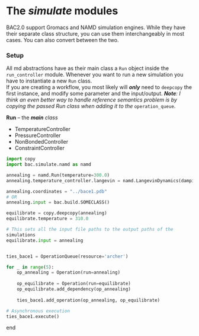 # The *simulate* modules

BAC2.0 support Gromacs and NAMD simulation engines.
While they have their separate class structure, you can use them 
interchangeably in most cases. You can also convert between the two.

### Setup

All md abstractions have as their main class a `Run` object inside the `run_controller` module.
Whenever you want to run a new simulation you have to instantiate a new `Run`
class.  
If you are creating a workflow, you most likely will *__only__* need to `deepcopy` 
the first instance, and modify some parameter and the input/output. *__Note__: I think an even 
 better way to handle reference semantics problem is by copying the passed Run class when adding 
 it to the* `operation_queue`.


**Run** – the _**main** class_   
- TemperatureController  
- PressureController  
- NonBondedController  
- ConstraintController

```python
import copy
import bac.simulate.namd as namd

annealing = namd.Run(temperature=300.0)
annealing.temperature_controller.langevin = namd.LangevinDynamics(damping=0.4)

annealing.coordinates = "../bace1.pdb"
# OR
annealing.input = bac.build.SOMECLASS()

equilibrate = copy.deepcopy(annealing)
equilibrate.temperature = 310.0

# This sets all the input file paths to the output paths of the
simulations
equilibrate.input = annealing


ties_bace1 = OperationQueue(resource='archer')

for _ in range(5):
    op_annealing = Operation(run=annealing)
    
    op_equilibrate = Operation(run=equilibrate)
    op_equilibrate.add_dependency(op_annealing)
    
    ties_bace1.add_operation(op_annealing, op_equilibrate)

# Asynchronous execution
ties_bace1.execute()
```
end
